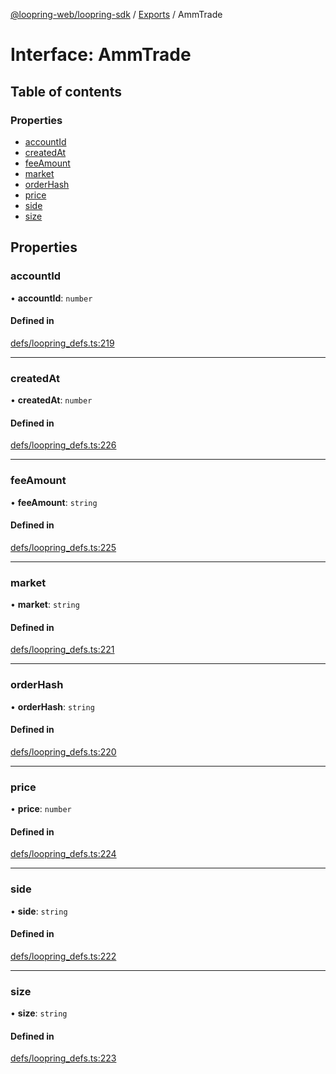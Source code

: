 [@loopring-web/loopring-sdk](../README.md) / [Exports](../modules.md) / AmmTrade

# Interface: AmmTrade

## Table of contents

### Properties

- [accountId](AmmTrade.md#accountid)
- [createdAt](AmmTrade.md#createdat)
- [feeAmount](AmmTrade.md#feeamount)
- [market](AmmTrade.md#market)
- [orderHash](AmmTrade.md#orderhash)
- [price](AmmTrade.md#price)
- [side](AmmTrade.md#side)
- [size](AmmTrade.md#size)

## Properties

### accountId

• **accountId**: `number`

#### Defined in

[defs/loopring_defs.ts:219](https://github.com/Loopring/loopring_sdk/blob/904c903/src/defs/loopring_defs.ts#L219)

___

### createdAt

• **createdAt**: `number`

#### Defined in

[defs/loopring_defs.ts:226](https://github.com/Loopring/loopring_sdk/blob/904c903/src/defs/loopring_defs.ts#L226)

___

### feeAmount

• **feeAmount**: `string`

#### Defined in

[defs/loopring_defs.ts:225](https://github.com/Loopring/loopring_sdk/blob/904c903/src/defs/loopring_defs.ts#L225)

___

### market

• **market**: `string`

#### Defined in

[defs/loopring_defs.ts:221](https://github.com/Loopring/loopring_sdk/blob/904c903/src/defs/loopring_defs.ts#L221)

___

### orderHash

• **orderHash**: `string`

#### Defined in

[defs/loopring_defs.ts:220](https://github.com/Loopring/loopring_sdk/blob/904c903/src/defs/loopring_defs.ts#L220)

___

### price

• **price**: `number`

#### Defined in

[defs/loopring_defs.ts:224](https://github.com/Loopring/loopring_sdk/blob/904c903/src/defs/loopring_defs.ts#L224)

___

### side

• **side**: `string`

#### Defined in

[defs/loopring_defs.ts:222](https://github.com/Loopring/loopring_sdk/blob/904c903/src/defs/loopring_defs.ts#L222)

___

### size

• **size**: `string`

#### Defined in

[defs/loopring_defs.ts:223](https://github.com/Loopring/loopring_sdk/blob/904c903/src/defs/loopring_defs.ts#L223)
